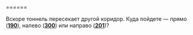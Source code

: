 ======

Вскоре тоннель пересекает другой коридор. Куда пойдете — прямо ([**190**](#n_190)), налево ([**300**](#n_300)) или направо ([**201**](#n_201))?

